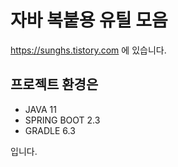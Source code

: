 # 자바 복붙용 유틸 모음

https://sunghs.tistory.com 에 있습니다.

## 프로젝트 환경은
- JAVA 11
- SPRING BOOT 2.3
- GRADLE 6.3

입니다.
